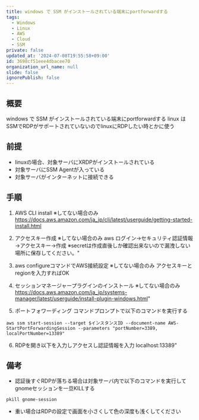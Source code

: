 ```yaml
---
title: windows で SSM がインストールされている端末にportforwardする
tags:
  - Windows
  - Linux
  - AWS
  - Cloud
  - SSM
private: false
updated_at: '2024-07-08T19:55:58+09:00'
id: 3698cf51eee4dbacee70
organization_url_name: null
slide: false
ignorePublish: false
---
```

## 概要
windows で SSM がインストールされている端末にportforwardする
linux はSSMでRDPがサポートされていないのでlinuxにRDPしたい時とかに使う

## 前提
- linuxの場合、対象サーバにXRDPがインストールされている
- 対象サーバにSSM Agentが入っている
- 対象サーバがインターネットに接続できる

## 手順

1. AWS CLI install ※してない場合のみ
https://docs.aws.amazon.com/ja_jp/cli/latest/userguide/getting-started-install.html

2. アクセスキー作成 ※してない場合のみ
aws ログイン→セキュリティ認証情報→アクセスキー→作成
※secretは作成直後しか確認出来ないので漏洩しない場所に保存してください。"

3. aws configureコマンドでAWS接続設定 ※してない場合のみ
アクセスキーとregionを入力すればOK

4. セッションマネージャープラグインのインストール ※してない場合のみ
https://docs.aws.amazon.com/ja_jp/systems-manager/latest/userguide/install-plugin-windows.html"

5. ポートフォワーディング
コマンドプロンプトで以下のコマンドを実行する
```
aws ssm start-session --target $インスタンスID --document-name AWS-StartPortForwardingSession --parameters "portNumber=3389, localPortNumber=13389"
```

6. RDPを開き以下を入力しアクセスし認証情報を入力
localhost:13389"

## 備考
- 認証後すぐRDPが落ちる場合は対象サーバ内で以下のコマンドを実行してgnomeセッションを一旦KILLする
```
pkill gnome-session
```

- 重い場合はRDPの設定で画面を小さくして色の深度も浅くしてください

